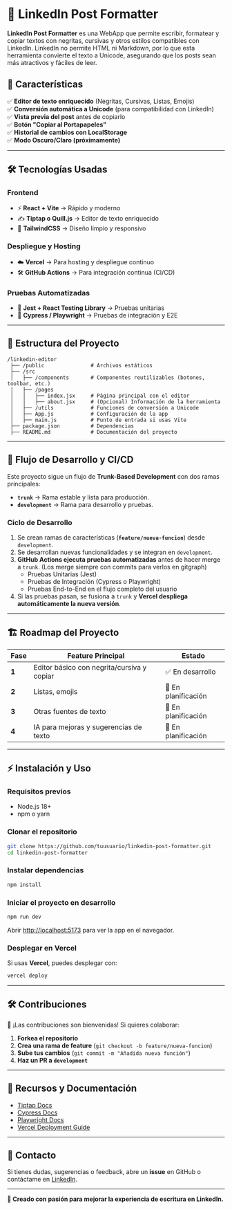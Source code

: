 # 📝 LinkedIn Post Formatter

**LinkedIn Post Formatter** es una WebApp que permite escribir, formatear y copiar textos con negritas, cursivas y otros estilos compatibles con LinkedIn. LinkedIn no permite HTML ni Markdown, por lo que esta herramienta convierte el texto a Unicode, asegurando que los posts sean más atractivos y fáciles de leer.

## 🚀 Características

✅ **Editor de texto enriquecido** (Negritas, Cursivas, Listas, Emojis)  
✅ **Conversión automática a Unicode** (para compatibilidad con LinkedIn)  
✅ **Vista previa del post** antes de copiarlo  
✅ **Botón "Copiar al Portapapeles"**  
✅ **Historial de cambios con LocalStorage**  
✅ **Modo Oscuro/Claro (próximamente)**  

---

## 🛠️ Tecnologías Usadas

### **Frontend**
- ⚡ **React + Vite** → Rápido y moderno
- ✍️ **Tiptap o Quill.js** → Editor de texto enriquecido
- 🎨 **TailwindCSS** → Diseño limpio y responsivo

### **Despliegue y Hosting**
- ☁️ **Vercel** → Para hosting y despliegue continuo
- 🛠 **GitHub Actions** → Para integración continua (CI/CD)

### **Pruebas Automatizadas**
- 🧪 **Jest + React Testing Library** → Pruebas unitarias
- 🔄 **Cypress / Playwright** → Pruebas de integración y E2E

---

## 📌 Estructura del Proyecto

```
/linkedin-editor
 ├── /public               # Archivos estáticos
 ├── /src
 │   ├── /components       # Componentes reutilizables (botones, toolbar, etc.)
 │   ├── /pages
 │   │   ├── index.jsx     # Página principal con el editor
 │   │   ├── about.jsx     # (Opcional) Información de la herramienta
 │   ├── /utils            # Funciones de conversión a Unicode
 │   ├── App.js            # Configuración de la app
 │   ├── main.js           # Punto de entrada si usas Vite
 ├── package.json          # Dependencias
 ├── README.md             # Documentación del proyecto
```

---

## 🔄 Flujo de Desarrollo y CI/CD

Este proyecto sigue un flujo de **Trunk-Based Development** con dos ramas principales:

- **`trunk`** → Rama estable y lista para producción.
- **`development`** → Rama para desarrollo y pruebas.

### **Ciclo de Desarrollo**
1. Se crean ramas de características (**`feature/nueva-funcion`**) desde `development`.
2. Se desarrollan nuevas funcionalidades y se integran en `development`.
3. **GitHub Actions ejecuta pruebas automatizadas** antes de hacer merge a `trunk`. (Los merge siempre con commits para verlos en gitgraph)
    - Pruebas Unitarias (Jest)
    - Pruebas de Integración (Cypress o Playwright)
    - Pruebas End-to-End en el flujo completo del usuario
4. Si las pruebas pasan, se fusiona a `trunk` y **Vercel despliega automáticamente la nueva versión**.

---

## 🏗️ Roadmap del Proyecto

| Fase | Feature Principal | Estado |
|------|------------------|--------|
| **1** | Editor básico con negrita/cursiva y copiar | ✅ En desarrollo |
| **2** | Listas, emojis  | 🚧 En planificación |
| **3** | Otras fuentes de texto | 🚧 En planificación |
| **4** | IA para mejoras y sugerencias de texto | 🚧 En planificación |

---

## ⚡ Instalación y Uso

### **Requisitos previos**
- Node.js 18+
- npm o yarn

### **Clonar el repositorio**
```bash
git clone https://github.com/tuusuario/linkedin-post-formatter.git
cd linkedin-post-formatter
```

### **Instalar dependencias**
```bash
npm install
```

### **Iniciar el proyecto en desarrollo**
```bash
npm run dev
```
Abrir [http://localhost:5173](http://localhost:5173) para ver la app en el navegador.

### **Desplegar en Vercel**
Si usas **Vercel**, puedes desplegar con:
```bash
vercel deploy
```

---

## 🛠 Contribuciones

🚀 ¡Las contribuciones son bienvenidas! Si quieres colaborar:
1. **Forkea el repositorio**
2. **Crea una rama de feature** (`git checkout -b feature/nueva-funcion`)
3. **Sube tus cambios** (`git commit -m "Añadida nueva función"`)
4. **Haz un PR a `development`**

---

## 🔗 Recursos y Documentación

- [Tiptap Docs](https://tiptap.dev/docs)
- [Cypress Docs](https://www.cypress.io/)
- [Playwright Docs](https://playwright.dev/)
- [Vercel Deployment Guide](https://vercel.com/docs)

---

## 📢 Contacto
Si tienes dudas, sugerencias o feedback, abre un **issue** en GitHub o contáctame en [LinkedIn](https://www.linkedin.com/in/guillermolopezmarin/).

---

**🚀 Creado con pasión para mejorar la experiencia de escritura en LinkedIn.**  
```

